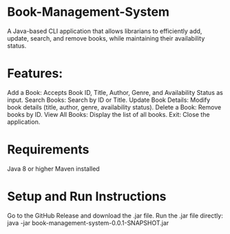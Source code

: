 # Book-Management-System

A Java-based CLI application that allows librarians to efficiently add, update, search, and remove books, while maintaining their availability status.

# Features:

Add a Book: Accepts Book ID, Title, Author, Genre, and Availability Status as input.
Search Books: Search by ID or Title.
Update Book Details: Modify book details (title, author, genre, availability status).
Delete a Book: Remove books by ID.
View All Books: Display the list of all books.
Exit: Close the application.

# Requirements
Java 8 or higher
Maven installed

# Setup and Run Instructions
Go to the GitHub Release and download the .jar file.
Run the .jar file directly:
 java -jar book-management-system-0.0.1-SNAPSHOT.jar
